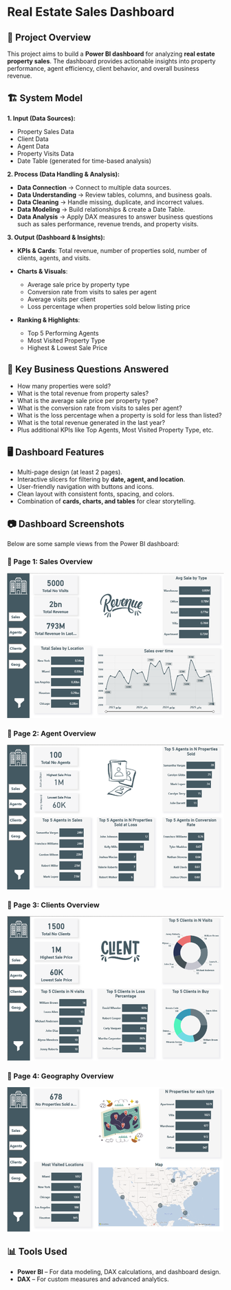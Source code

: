 # Real Estate Sales Dashboard

## 📌 Project Overview

This project aims to build a **Power BI dashboard** for analyzing **real estate property sales**. The dashboard provides
actionable insights into property performance, agent efficiency, client behavior, and overall business revenue.

## 🏗️ System Model

**1. Input (Data Sources):**

* Property Sales Data
* Client Data
* Agent Data
* Property Visits Data
* Date Table (generated for time-based analysis)

**2. Process (Data Handling & Analysis):**

* **Data Connection** → Connect to multiple data sources.
* **Data Understanding** → Review tables, columns, and business goals.
* **Data Cleaning** → Handle missing, duplicate, and incorrect values.
* **Data Modeling** → Build relationships & create a Date Table.
* **Data Analysis** → Apply DAX measures to answer business questions such as sales performance, revenue trends, and
  property visits.

**3. Output (Dashboard & Insights):**

* **KPIs & Cards**: Total revenue, number of properties sold, number of clients, agents, and visits.
* **Charts & Visuals**:

    * Average sale price by property type
    * Conversion rate from visits to sales per agent
    * Average visits per client
    * Loss percentage when properties sold below listing price
* **Ranking & Highlights**:

    * Top 5 Performing Agents
    * Most Visited Property Type
    * Highest & Lowest Sale Price

## 🎯 Key Business Questions Answered

* How many properties were sold?
* What is the total revenue from property sales?
* What is the average sale price per property type?
* What is the conversion rate from visits to sales per agent?
* What is the loss percentage when a property is sold for less than listed?
* What is the total revenue generated in the last year?
* Plus additional KPIs like Top Agents, Most Visited Property Type, etc.

## 🖥️ Dashboard Features

* Multi-page design (at least 2 pages).
* Interactive slicers for filtering by **date, agent, and location**.
* User-friendly navigation with buttons and icons.
* Clean layout with consistent fonts, spacing, and colors.
* Combination of **cards, charts, and tables** for clear storytelling.

## 📷 Dashboard Screenshots

Below are some sample views from the Power BI dashboard:

### 🔹 Page 1: Sales Overview

![](images/revenue_img.png)

### 🔹 Page 2: Agent Overview

![](images/agents_img.png)

### 🔹 Page 3: Clients Overview

![](images/client_img.png)

### 🔹 Page 4: Geography Overview

![](images/geo_img.png)

## 📊 Tools Used

* **Power BI** – For data modeling, DAX calculations, and dashboard design.
* **DAX** – For custom measures and advanced analytics.
